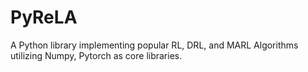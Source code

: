 # PyReLA
A Python library implementing popular RL, DRL, and MARL Algorithms utilizing Numpy, Pytorch as core libraries.
